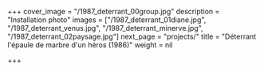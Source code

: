 +++
cover_image = "/1987_deterrant_00group.jpg"
description = "Installation photo"
images = ["/1987_deterrant_01diane.jpg", "/1987_deterrant_venus.jpg", "/1987_deterrant_minerve.jpg", "/1987_deterrant_02paysage.jpg"]
next_page = "projects/"
title = "Déterrant l'épaule de marbre d'un héros (1986)"
weight = nil

+++
